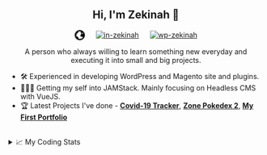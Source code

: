 <h2 align="center">Hi, I'm Zekinah 👋</h2>
<p align="center">
<a href="https://www.zekinahlecaros.com/" target="blank"><img align="center" src=https://raw.githubusercontent.com/iconic/open-iconic/master/svg/globe.svg alt="zekinalecaros.com" height="20" width="20" /></a>
&emsp;
<a href="https://ph.linkedin.com/in/zekinah" target="blank"><img align="center" src=https://cdn.jsdelivr.net/npm/simple-icons@3.0.1/icons/linkedin.svg alt="in-zekinah" height="20" width="20" /></a>
  &emsp;
<a href="https://profiles.wordpress.org/zekinah/" target="blank"><img align="center" src=https://cdn.jsdelivr.net/npm/simple-icons@3.0.1/icons/wordpress.svg alt="wp-zekinah" height="20" width="20" /></a>
</p>
<p align="center">
A person who always willing to learn something new everyday and executing it into small and big projects.
</p>

- 🛠 Experienced in developing WordPress and Magento site and plugins.
- 👩🏻‍💻 Getting my self into JAMStack. Mainly focusing on Headless CMS with VueJS.
- 🏆 Latest Projects I've done - **[Covid-19 Tracker](https://github.com/zekinah/pandemiccovid-19)**, **[Zone Pokedex 2](https://github.com/zekinah/zone-pokedex2)**, **[My First Portfolio](https://github.com/zekinah/iamzekinah)** 
<br><br>

<details>
    <summary>📈 My Coding Stats</summary>
<!--START_SECTION:waka-->
**I'm an Early 🐤** 

```text
🌞 Morning    39 commits     █░░░░░░░░░░░░░░░░░░░░░░░░   5.23% 
🌆 Daytime    369 commits    ████████████░░░░░░░░░░░░░   49.53% 
🌃 Evening    317 commits    ██████████░░░░░░░░░░░░░░░   42.55% 
🌙 Night      20 commits     ░░░░░░░░░░░░░░░░░░░░░░░░░   2.68%

```
📅 **I'm Most Productive on Saturday** 

```text
Monday       109 commits    ███░░░░░░░░░░░░░░░░░░░░░░   14.63% 
Tuesday      93 commits     ███░░░░░░░░░░░░░░░░░░░░░░   12.48% 
Wednesday    109 commits    ███░░░░░░░░░░░░░░░░░░░░░░   14.63% 
Thursday     96 commits     ███░░░░░░░░░░░░░░░░░░░░░░   12.89% 
Friday       104 commits    ███░░░░░░░░░░░░░░░░░░░░░░   13.96% 
Saturday     129 commits    ████░░░░░░░░░░░░░░░░░░░░░   17.32% 
Sunday       105 commits    ███░░░░░░░░░░░░░░░░░░░░░░   14.09%

```


📊 **This Week I Spent My Time On** 

```text
💬 Programming Languages: 
JSON                     3 mins              █████████████████████████   100.0%

```

**I Mostly Code in PHP** 

```text
PHP                      24 repos            ██████████████░░░░░░░░░░░   55.81% 
JavaScript               5 repos             ███░░░░░░░░░░░░░░░░░░░░░░   11.63% 
HTML                     5 repos             ███░░░░░░░░░░░░░░░░░░░░░░   11.63% 
CSS                      5 repos             ███░░░░░░░░░░░░░░░░░░░░░░   11.63% 
Vue                      4 repos             ██░░░░░░░░░░░░░░░░░░░░░░░   9.3%

```



<!--END_SECTION:waka-->
</details>
